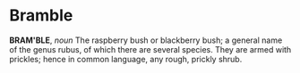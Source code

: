 # Bramble

**BRAM'BLE**, _noun_ The raspberry bush or blackberry bush; a general name of the genus rubus, of which there are several species. They are armed with prickles; hence in common language, any rough, prickly shrub.
